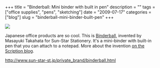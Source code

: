 +++
title = "Binderball: Mini binder with built in pen"
description = ""
tags = ["office supplies", "pens", "sketching"]
date = "2009-07-17"
categories = ["blog"]
slug = "binderball-mini-binder-built-pen"
+++



  <div class="notebook-screenshot"><a href="http://www.sun-star-st.jp/private_brand/binderball.html"><img src="http://media.konigi.com/bluga/wt4a607702798c7_0.jpg"/></a></div><p>Japanese office products are so cool. This is <a href="http://www.sun-star-st.jp/private_brand/binderball.html">Binderball</a>, invented by Masayuki Takahata for Sun-Star Stationery. It's a mini-binder with built-in pen that you can attach to a notepad. More about the invention <a href="http://moleskine.vox.com/library/post/binder-ball-by-masayuki-takahata-高畑正幸.html">on the Scription blog</a>.</p>
    
  <a href="http://www.sun-star-st.jp/private_brand/binderball.html">http://www.sun-star-st.jp/private_brand/binderball.html</a>

